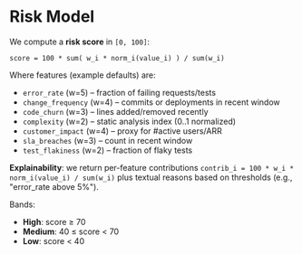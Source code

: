 # Risk Model

We compute a **risk score** in `[0, 100]`:

```
score = 100 * sum( w_i * norm_i(value_i) ) / sum(w_i)
```

Where features (example defaults) are:
- `error_rate` (w=5) – fraction of failing requests/tests
- `change_frequency` (w=4) – commits or deployments in recent window
- `code_churn` (w=3) – lines added/removed recently
- `complexity` (w=2) – static analysis index (0..1 normalized)
- `customer_impact` (w=4) – proxy for #active users/ARR
- `sla_breaches` (w=3) – count in recent window
- `test_flakiness` (w=2) – fraction of flaky tests

**Explainability**: we return per-feature contributions
`contrib_i = 100 * w_i * norm_i(value_i) / sum(w_i)` plus textual reasons
based on thresholds (e.g., "error_rate above 5%").

Bands:
- **High**: score ≥ 70
- **Medium**: 40 ≤ score < 70
- **Low**: score < 40
